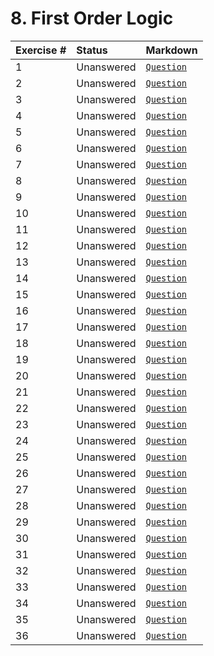 # 8. First Order Logic

| **Exercise #** | **Status** | **Markdown** |
|:------------|:-----------|:-----------------|
| 1 | Unanswered | [`Question`](exercises/ex_1/question.md)|  
| 2 | Unanswered | [`Question`](exercises/ex_2/question.md)|
| 3 | Unanswered | [`Question`](exercises/ex_3/question.md)|
| 4 | Unanswered | [`Question`](exercises/ex_4/question.md)|
| 5 | Unanswered | [`Question`](exercises/ex_5/question.md)|
| 6 | Unanswered | [`Question`](exercises/ex_6/question.md)|
| 7 | Unanswered | [`Question`](exercises/ex_7/question.md)|
| 8 | Unanswered | [`Question`](exercises/ex_8/question.md)|
| 9 | Unanswered | [`Question`](exercises/ex_9/question.md)|
| 10 | Unanswered | [`Question`](exercises/ex_10/question.md)|
| 11 | Unanswered | [`Question`](exercises/ex_11/question.md)|
| 12 | Unanswered | [`Question`](exercises/ex_12/question.md)|
| 13 | Unanswered | [`Question`](exercises/ex_13/question.md)|
| 14 | Unanswered | [`Question`](exercises/ex_14/question.md)|
| 15 | Unanswered | [`Question`](exercises/ex_15/question.md)|
| 16 | Unanswered | [`Question`](exercises/ex_16/question.md)|
| 17 | Unanswered | [`Question`](exercises/ex_17/question.md)|
| 18 | Unanswered | [`Question`](exercises/ex_18/question.md)|
| 19 | Unanswered | [`Question`](exercises/ex_19/question.md)|
| 20 | Unanswered | [`Question`](exercises/ex_20/question.md)|
| 21 | Unanswered | [`Question`](exercises/ex_21/question.md)|
| 22 | Unanswered | [`Question`](exercises/ex_22/question.md)|
| 23 | Unanswered | [`Question`](exercises/ex_23/question.md)|
| 24 | Unanswered | [`Question`](exercises/ex_24/question.md)|
| 25 | Unanswered | [`Question`](exercises/ex_25/question.md)|
| 26 | Unanswered | [`Question`](exercises/ex_26/question.md)|
| 27 | Unanswered | [`Question`](exercises/ex_27/question.md)|
| 28 | Unanswered | [`Question`](exercises/ex_28/question.md)|
| 29 | Unanswered | [`Question`](exercises/ex_29/question.md)|
| 30 | Unanswered | [`Question`](exercises/ex_30/question.md)|
| 31 | Unanswered | [`Question`](exercises/ex_31/question.md)|
| 32 | Unanswered | [`Question`](exercises/ex_32/question.md)|
| 33 | Unanswered | [`Question`](exercises/ex_33/question.md)|
| 34 | Unanswered | [`Question`](exercises/ex_34/question.md)|
| 35 | Unanswered | [`Question`](exercises/ex_35/question.md)|
| 36 | Unanswered | [`Question`](exercises/ex_36/question.md)|